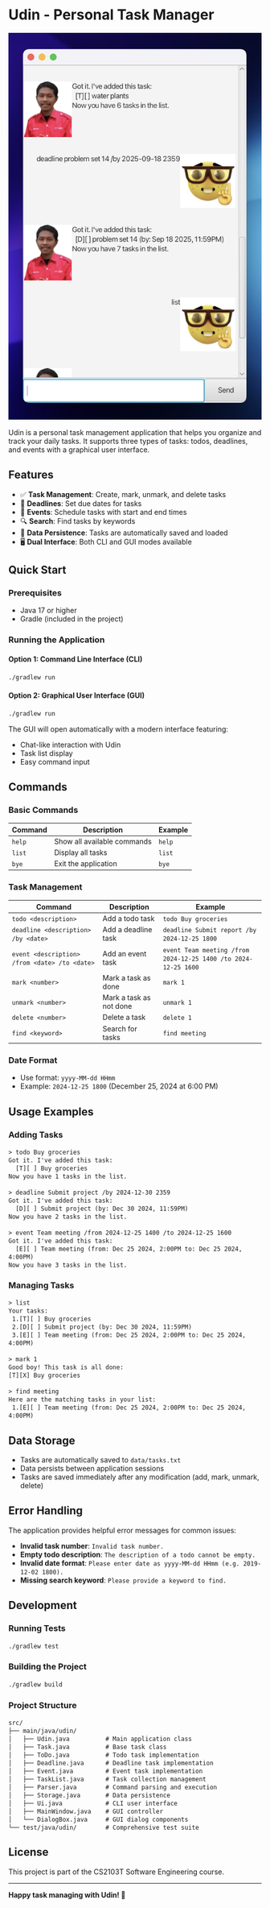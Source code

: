 # Udin - Personal Task Manager

![Udin Logo](docs/Ui.png)

Udin is a personal task management application that helps you organize and track your daily tasks. It supports three types of tasks: todos, deadlines, and events with a graphical user interface.

## Features

- ✅ **Task Management**: Create, mark, unmark, and delete tasks
- 📅 **Deadlines**: Set due dates for tasks
- 🎯 **Events**: Schedule tasks with start and end times
- 🔍 **Search**: Find tasks by keywords
- 💾 **Data Persistence**: Tasks are automatically saved and loaded
- 🖥️ **Dual Interface**: Both CLI and GUI modes available

## Quick Start

### Prerequisites
- Java 17 or higher
- Gradle (included in the project)

### Running the Application

#### Option 1: Command Line Interface (CLI)
```bash
./gradlew run
```

#### Option 2: Graphical User Interface (GUI)
```bash
./gradlew run
```
The GUI will open automatically with a modern interface featuring:
- Chat-like interaction with Udin
- Task list display
- Easy command input

## Commands

### Basic Commands

| Command | Description | Example |
|---------|-------------|---------|
| `help` | Show all available commands | `help` |
| `list` | Display all tasks | `list` |
| `bye` | Exit the application | `bye` |

### Task Management

| Command | Description | Example |
|---------|-------------|---------|
| `todo <description>` | Add a todo task | `todo Buy groceries` |
| `deadline <description> /by <date>` | Add a deadline task | `deadline Submit report /by 2024-12-25 1800` |
| `event <description> /from <date> /to <date>` | Add an event task | `event Team meeting /from 2024-12-25 1400 /to 2024-12-25 1600` |
| `mark <number>` | Mark a task as done | `mark 1` |
| `unmark <number>` | Mark a task as not done | `unmark 1` |
| `delete <number>` | Delete a task | `delete 1` |
| `find <keyword>` | Search for tasks | `find meeting` |

### Date Format
- Use format: `yyyy-MM-dd HHmm`
- Example: `2024-12-25 1800` (December 25, 2024 at 6:00 PM)

## Usage Examples

### Adding Tasks
```
> todo Buy groceries
Got it. I've added this task:
  [T][ ] Buy groceries
Now you have 1 tasks in the list.

> deadline Submit project /by 2024-12-30 2359
Got it. I've added this task:
  [D][ ] Submit project (by: Dec 30 2024, 11:59PM)
Now you have 2 tasks in the list.

> event Team meeting /from 2024-12-25 1400 /to 2024-12-25 1600
Got it. I've added this task:
  [E][ ] Team meeting (from: Dec 25 2024, 2:00PM to: Dec 25 2024, 4:00PM)
Now you have 3 tasks in the list.
```

### Managing Tasks
```
> list
Your tasks:
 1.[T][ ] Buy groceries
 2.[D][ ] Submit project (by: Dec 30 2024, 11:59PM)
 3.[E][ ] Team meeting (from: Dec 25 2024, 2:00PM to: Dec 25 2024, 4:00PM)

> mark 1
Good boy! This task is all done:
[T][X] Buy groceries

> find meeting
Here are the matching tasks in your list:
 1.[E][ ] Team meeting (from: Dec 25 2024, 2:00PM to: Dec 25 2024, 4:00PM)
```

## Data Storage

- Tasks are automatically saved to `data/tasks.txt`
- Data persists between application sessions
- Tasks are saved immediately after any modification (add, mark, unmark, delete)

## Error Handling

The application provides helpful error messages for common issues:

- **Invalid task number**: `Invalid task number.`
- **Empty todo description**: `The description of a todo cannot be empty.`
- **Invalid date format**: `Please enter date as yyyy-MM-dd HHmm (e.g. 2019-12-02 1800).`
- **Missing search keyword**: `Please provide a keyword to find.`

## Development

### Running Tests
```bash
./gradlew test
```

### Building the Project
```bash
./gradlew build
```

### Project Structure
```
src/
├── main/java/udin/
│   ├── Udin.java          # Main application class
│   ├── Task.java          # Base task class
│   ├── ToDo.java          # Todo task implementation
│   ├── Deadline.java      # Deadline task implementation
│   ├── Event.java         # Event task implementation
│   ├── TaskList.java      # Task collection management
│   ├── Parser.java        # Command parsing and execution
│   ├── Storage.java       # Data persistence
│   ├── Ui.java            # CLI user interface
│   ├── MainWindow.java    # GUI controller
│   └── DialogBox.java     # GUI dialog components
└── test/java/udin/        # Comprehensive test suite
```

## License

This project is part of the CS2103T Software Engineering course.

---

**Happy task managing with Udin! 🎯**
